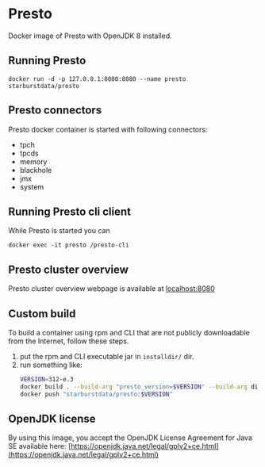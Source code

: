 # Presto

Docker image of Presto with OpenJDK 8 installed.

## Running Presto

    docker run -d -p 127.0.0.1:8080:8080 --name presto starburstdata/presto

## Presto connectors

Presto docker container is started with following connectors:
* tpch
* tpcds
* memory
* blackhole
* jmx
* system

## Running Presto cli client

While Presto is started you can

    docker exec -it presto /presto-cli

## Presto cluster overview

Presto cluster overview webpage is available at [localhost:8080](http://localhost:8080)

## Custom build

To build a container using rpm and CLI that are not publicly downloadable from the Internet, follow these steps.

1. put the rpm and CLI executable jar in `installdir/` dir.
2. run something like:
   ```bash
   VERSION=312-e.3
   docker build . --build-arg "presto_version=$VERSION" --build-arg dist_location=/installdir -t "starburstdata/presto:$VERSION" --squash
   docker push "starburstdata/presto:$VERSION"
   ```

## OpenJDK license

By using this image, you accept the OpenJDK License Agreement for Java SE available here:
[https://openjdk.java.net/legal/gplv2+ce.html](https://openjdk.java.net/legal/gplv2+ce.html)
